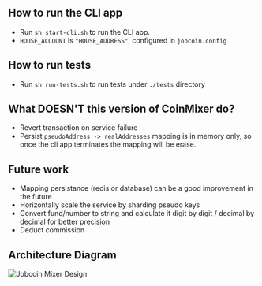 ## How to run the CLI app
- Run `sh start-cli.sh` to run the CLI app.
- `HOUSE_ACCOUNT` is `"HOUSE_ADDRESS"`, configured in `jobcoin.config`

## How to run tests
- Run `sh run-tests.sh` to run tests under `./tests` directory

## What DOESN'T this version of CoinMixer do?
- Revert transaction on service failure
- Persist `pseudoAddress -> realAddresses` mapping is in memory only, so once the cli app terminates the mapping will be erase.

## Future work
- Mapping persistance (redis or database) can be a good improvement in the future
- Horizontally scale the service by sharding pseudo keys
- Convert fund/number to string and calculate it digit by digit / decimal by decimal for better precision
- Deduct commission


## Architecture Diagram

![Jobcoin Mixer Design](https://user-images.githubusercontent.com/7697903/142051892-47e10cf5-7b09-4467-93e4-afa6a789f20d.png)
